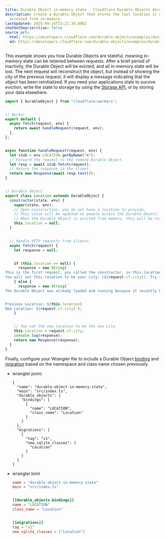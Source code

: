 ```yaml
---
title: Durable Object in-memory state · Cloudflare Durable Objects docs
description: Create a Durable Object that stores the last location it was
  accessed from in-memory.
lastUpdated: 2025-09-24T13:21:38.000Z
chatbotDeprioritize: false
source_url:
  html: https://developers.cloudflare.com/durable-objects/examples/durable-object-in-memory-state/
  md: https://developers.cloudflare.com/durable-objects/examples/durable-object-in-memory-state/index.md
---
```


This example shows you how Durable Objects are stateful, meaning in-memory state can be retained between requests. After a brief period of inactivity, the Durable Object will be evicted, and all in-memory state will be lost. The next request will reconstruct the object, but instead of showing the city of the previous request, it will display a message indicating that the object has been reinitialized. If you need your applications state to survive eviction, write the state to storage by using the [Storage API](https://developers.cloudflare.com/durable-objects/api/sqlite-storage-api/), or by storing your data elsewhere.

```js
import { DurableObject } from "cloudflare:workers";


// Worker
export default {
  async fetch(request, env) {
    return await handleRequest(request, env);
  },
};


async function handleRequest(request, env) {
  let stub = env.LOCATION.getByName("A");
  // Forward the request to the remote Durable Object.
  let resp = await stub.fetch(request);
  // Return the response to the client.
  return new Response(await resp.text());
}


// Durable Object
export class Location extends DurableObject {
  constructor(state, env) {
    super(state, env);
    // Upon construction, you do not have a location to provide.
    // This value will be updated as people access the Durable Object.
    // When the Durable Object is evicted from memory, this will be reset.
    this.location = null;
  }


  // Handle HTTP requests from clients.
  async fetch(request) {
    let response = null;


    if (this.location == null) {
      response = new String(`
This is the first request, you called the constructor, so this.location was null.
You will set this.location to be your city: (${request.cf.city}). Try reloading the page.`);
    } else {
      response = new String(`
The Durable Object was already loaded and running because it recently handled a request.


Previous Location: ${this.location}
New Location: ${request.cf.city}`);
    }


    // You set the new location to be the new city.
    this.location = request.cf.city;
    console.log(response);
    return new Response(response);
  }
}
```

Finally, configure your Wrangler file to include a Durable Object [binding](https://developers.cloudflare.com/durable-objects/get-started/#4-configure-durable-object-bindings) and [migration](https://developers.cloudflare.com/durable-objects/reference/durable-objects-migrations/) based on the namespace and class name chosen previously.

* wrangler.jsonc

  ```jsonc
  {
    "name": "durable-object-in-memory-state",
    "main": "src/index.ts",
    "durable_objects": {
      "bindings": [
        {
          "name": "LOCATION",
          "class_name": "Location"
        }
      ]
    },
    "migrations": [
      {
        "tag": "v1",
        "new_sqlite_classes": [
          "Location"
        ]
      }
    ]
  }
  ```

* wrangler.toml

  ```toml
  name = "durable-object-in-memory-state"
  main = "src/index.ts"


  [[durable_objects.bindings]]
  name = "LOCATION"
  class_name = "Location"


  [[migrations]]
  tag = "v1"
  new_sqlite_classes = ["Location"]
  ```
